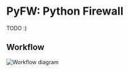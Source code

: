 PyFW: Python Firewall
=====================

TODO :)

Workflow
--------

![Workflow diagram](https://cdn.rawgit.com/messa/pyfw/master/doc/workflow-graph/wg.svg)
